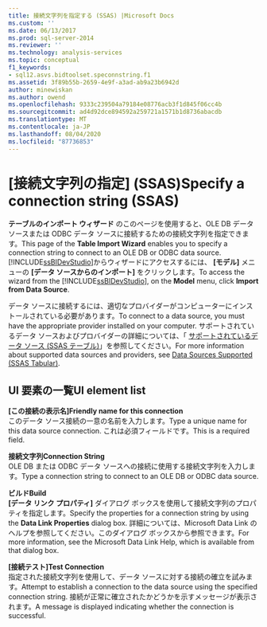 ```yaml
---
title: 接続文字列を指定する (SSAS) |Microsoft Docs
ms.custom: ''
ms.date: 06/13/2017
ms.prod: sql-server-2014
ms.reviewer: ''
ms.technology: analysis-services
ms.topic: conceptual
f1_keywords:
- sql12.asvs.bidtoolset.speconnstring.f1
ms.assetid: 3f89b55b-2659-4e9f-a3ad-ab9a23b6942d
author: minewiskan
ms.author: owend
ms.openlocfilehash: 9333c239504a79184e08776acb3f1d845f06cc4b
ms.sourcegitcommit: ad4d92dce894592a259721a1571b1d8736abacdb
ms.translationtype: MT
ms.contentlocale: ja-JP
ms.lasthandoff: 08/04/2020
ms.locfileid: "87736853"
---
```

# <a name="specify-a-connection-string-ssas"></a><span data-ttu-id="ceae0-102">[接続文字列の指定] (SSAS)</span><span class="sxs-lookup"><span data-stu-id="ceae0-102">Specify a connection string (SSAS)</span></span>
  <span data-ttu-id="ceae0-103">**テーブルのインポート ウィザード** のこのページを使用すると、OLE DB データ ソースまたは ODBC データ ソースに接続するための接続文字列を指定できます。</span><span class="sxs-lookup"><span data-stu-id="ceae0-103">This page of the **Table Import Wizard** enables you to specify a connection string to connect to an OLE DB or ODBC data source.</span></span> <span data-ttu-id="ceae0-104">[!INCLUDE[ssBIDevStudio](../includes/ssbidevstudio-md.md)]からウィザードにアクセスするには、 **[モデル]** メニューの **[データ ソースからのインポート]** をクリックします。</span><span class="sxs-lookup"><span data-stu-id="ceae0-104">To access the wizard from the [!INCLUDE[ssBIDevStudio](../includes/ssbidevstudio-md.md)], on the **Model** menu, click **Import from Data Source**.</span></span>  
  
 <span data-ttu-id="ceae0-105">データ ソースに接続するには、適切なプロバイダーがコンピューターにインストールされている必要があります。</span><span class="sxs-lookup"><span data-stu-id="ceae0-105">To connect to a data source, you must have the appropriate provider installed on your computer.</span></span> <span data-ttu-id="ceae0-106">サポートされているデータ ソースおよびプロバイダーの詳細については、「 [サポートされているデータ ソース (SSAS テーブル)](tabular-models/data-sources-supported-ssas-tabular.md)」を参照してください。</span><span class="sxs-lookup"><span data-stu-id="ceae0-106">For more information about supported data sources and providers, see [Data Sources Supported &#40;SSAS Tabular&#41;](tabular-models/data-sources-supported-ssas-tabular.md).</span></span>  
  
## <a name="ui-element-list"></a><span data-ttu-id="ceae0-107">UI 要素の一覧</span><span class="sxs-lookup"><span data-stu-id="ceae0-107">UI element list</span></span>  
 <span data-ttu-id="ceae0-108">**[この接続の表示名]**</span><span class="sxs-lookup"><span data-stu-id="ceae0-108">**Friendly name for this connection**</span></span>  
 <span data-ttu-id="ceae0-109">このデータ ソース接続の一意の名前を入力します。</span><span class="sxs-lookup"><span data-stu-id="ceae0-109">Type a unique name for this data source connection.</span></span> <span data-ttu-id="ceae0-110">これは必須フィールドです。</span><span class="sxs-lookup"><span data-stu-id="ceae0-110">This is a required field.</span></span>  
  
 <span data-ttu-id="ceae0-111">**接続文字列**</span><span class="sxs-lookup"><span data-stu-id="ceae0-111">**Connection String**</span></span>  
 <span data-ttu-id="ceae0-112">OLE DB または ODBC データ ソースへの接続に使用する接続文字列を入力します。</span><span class="sxs-lookup"><span data-stu-id="ceae0-112">Type a connection string to connect to an OLE DB or ODBC data source.</span></span>  
  
 <span data-ttu-id="ceae0-113">**ビルド**</span><span class="sxs-lookup"><span data-stu-id="ceae0-113">**Build**</span></span>  
 <span data-ttu-id="ceae0-114">**[データ リンク プロパティ]** ダイアログ ボックスを使用して接続文字列のプロパティを指定します。</span><span class="sxs-lookup"><span data-stu-id="ceae0-114">Specify the properties for a connection string by using the **Data Link Properties** dialog box.</span></span> <span data-ttu-id="ceae0-115">詳細については、Microsoft Data Link のヘルプを参照してください。このダイアログ ボックスから参照できます。</span><span class="sxs-lookup"><span data-stu-id="ceae0-115">For more information, see the Microsoft Data Link Help, which is available from that dialog box.</span></span>  
  
 <span data-ttu-id="ceae0-116">**[接続テスト]**</span><span class="sxs-lookup"><span data-stu-id="ceae0-116">**Test Connection**</span></span>  
 <span data-ttu-id="ceae0-117">指定された接続文字列を使用して、データ ソースに対する接続の確立を試みます。</span><span class="sxs-lookup"><span data-stu-id="ceae0-117">Attempt to establish a connection to the data source using the specified connection string.</span></span> <span data-ttu-id="ceae0-118">接続が正常に確立されたかどうかを示すメッセージが表示されます。</span><span class="sxs-lookup"><span data-stu-id="ceae0-118">A message is displayed indicating whether the connection is successful.</span></span>  
  
  
